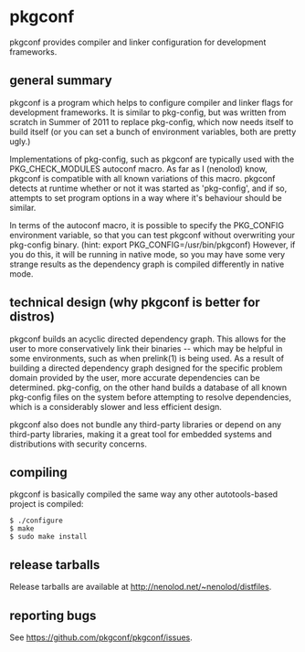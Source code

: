 # pkgconf

pkgconf provides compiler and linker configuration for development frameworks.

## general summary

pkgconf is a program which helps to configure compiler and linker flags for
development frameworks.  It is similar to pkg-config, but was written from
scratch in Summer of 2011 to replace pkg-config, which now needs itself to
build itself (or you can set a bunch of environment variables, both are
pretty ugly.)

Implementations of pkg-config, such as pkgconf are typically used with the
PKG_CHECK_MODULES autoconf macro.  As far as I (nenolod) know, pkgconf is
compatible with all known variations of this macro. pkgconf detects at
runtime whether or not it was started as 'pkg-config', and if so, attempts
to set program options in a way where it's behaviour should be similar.

In terms of the autoconf macro, it is possible to specify the PKG_CONFIG
environment variable, so that you can test pkgconf without overwriting your
pkg-config binary.  (hint: export PKG_CONFIG=/usr/bin/pkgconf)  However,
if you do this, it will be running in native mode, so you may have some very
strange results as the dependency graph is compiled differently in native
mode.

## technical design (why pkgconf is better for distros)

pkgconf builds an acyclic directed dependency graph.  This allows for the user
to more conservatively link their binaries -- which may be helpful in some 
environments, such as when prelink(1) is being used.  As a result of building
a directed dependency graph designed for the specific problem domain provided
by the user, more accurate dependencies can be determined.  pkg-config, on the
other hand builds a database of all known pkg-config files on the system before
attempting to resolve dependencies, which is a considerably slower and less
efficient design.

pkgconf also does not bundle any third-party libraries or depend on any third-party
libraries, making it a great tool for embedded systems and distributions with
security concerns.

## compiling

pkgconf is basically compiled the same way any other autotools-based project is
compiled:

    $ ./configure
    $ make
    $ sudo make install

## release tarballs

Release tarballs are available at <http://nenolod.net/~nenolod/distfiles>.

## reporting bugs

See <https://github.com/pkgconf/pkgconf/issues>.
